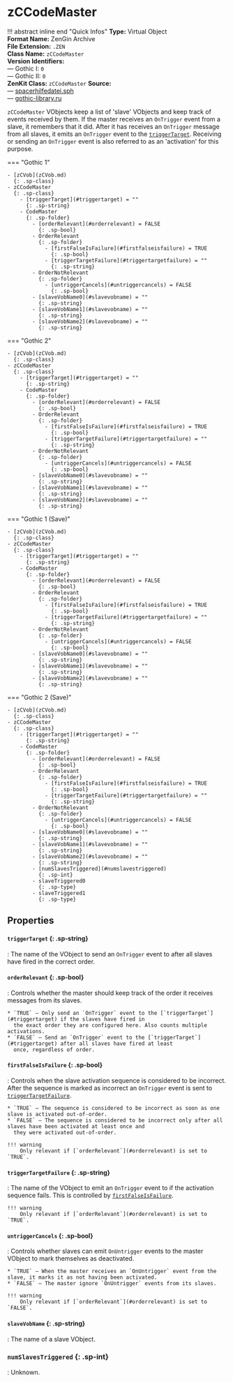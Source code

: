 # zCCodeMaster

!!! abstract inline end "Quick Infos"
    **Type:** Virtual Object<br/>
    **Format Name:** ZenGin Archive<br/>
    **File Extension:** `.ZEN`<br/>
    **Class Name:** `zCCodeMaster`<br/>
    **Version Identifiers:**<br />
    — Gothic I: `0`<br/>
    — Gothic II: `0`<br/>
    **ZenKit Class:** `zCCodeMaster`
    **Source:**<br/>
    — [spacerhilfedatei.sph](https://wiki.worldofgothic.de/doku.php?id=spacer:hilfedatei)<br/>
    — [gothic-library.ru](http://www.gothic-library.ru/publ/zccodemaster/1-1-0-526)

`zCCodeMaster` VObjects keep a list of 'slave' VObjects and keep track of events received by them. If the master
receives an `OnTrigger` event from a slave, it remembers that it did. After it has receives an `OnTrigger` message
from all slaves, it emits an `OnTrigger` event to the [`triggerTarget`](#triggertarget). Receiving or sending an
`OnTrigger` event is also referred to as an 'activation' for this purpose.

=== "Gothic 1"

    - [zCVob](zCVob.md)
      {: .sp-class}
    - zCCodeMaster
      {: .sp-class}
        - [triggerTarget](#triggertarget) = ""
          {: .sp-string}
        - CodeMaster
          {: .sp-folder}
            - [orderRelevant](#orderrelevant) = FALSE
              {: .sp-bool}
            - OrderRelevant
              {: .sp-folder}
                - [firstFalseIsFailure](#firstfalseisfailure) = TRUE
                  {: .sp-bool}
                - [triggerTargetFailure](#triggertargetfailure) = ""
                  {: .sp-string}
            - OrderNotRelevant
              {: .sp-folder}
                - [untriggerCancels](#untriggercancels) = FALSE
                  {: .sp-bool}
            - [slaveVobName0](#slavevobname) = ""
              {: .sp-string}
            - [slaveVobName1](#slavevobname) = ""
              {: .sp-string}
            - [slaveVobName2](#slavevobname) = ""
              {: .sp-string}

=== "Gothic 2"

    - [zCVob](zCVob.md)
      {: .sp-class}
    - zCCodeMaster
      {: .sp-class}
        - [triggerTarget](#triggertarget) = ""
          {: .sp-string}
        - CodeMaster
          {: .sp-folder}
            - [orderRelevant](#orderrelevant) = FALSE
              {: .sp-bool}
            - OrderRelevant
              {: .sp-folder}
                - [firstFalseIsFailure](#firstfalseisfailure) = TRUE
                  {: .sp-bool}
                - [triggerTargetFailure](#triggertargetfailure) = ""
                  {: .sp-string}
            - OrderNotRelevant
              {: .sp-folder}
                - [untriggerCancels](#untriggercancels) = FALSE
                  {: .sp-bool}
            - [slaveVobName0](#slavevobname) = ""
              {: .sp-string}
            - [slaveVobName1](#slavevobname) = ""
              {: .sp-string}
            - [slaveVobName2](#slavevobname) = ""
              {: .sp-string}

=== "Gothic 1 (Save)"

    - [zCVob](zCVob.md)
      {: .sp-class}
    - zCCodeMaster
      {: .sp-class}
        - [triggerTarget](#triggertarget) = ""
          {: .sp-string}
        - CodeMaster
          {: .sp-folder}
            - [orderRelevant](#orderrelevant) = FALSE
              {: .sp-bool}
            - OrderRelevant
              {: .sp-folder}
                - [firstFalseIsFailure](#firstfalseisfailure) = TRUE
                  {: .sp-bool}
                - [triggerTargetFailure](#triggertargetfailure) = ""
                  {: .sp-string}
            - OrderNotRelevant
              {: .sp-folder}
                - [untriggerCancels](#untriggercancels) = FALSE
                  {: .sp-bool}
            - [slaveVobName0](#slavevobname) = ""
              {: .sp-string}
            - [slaveVobName1](#slavevobname) = ""
              {: .sp-string}
            - [slaveVobName2](#slavevobname) = ""
              {: .sp-string}

=== "Gothic 2 (Save)"

    - [zCVob](zCVob.md)
      {: .sp-class}
    - zCCodeMaster
      {: .sp-class}
        - [triggerTarget](#triggertarget) = ""
          {: .sp-string}
        - CodeMaster
          {: .sp-folder}
            - [orderRelevant](#orderrelevant) = FALSE
              {: .sp-bool}
            - OrderRelevant
              {: .sp-folder}
                - [firstFalseIsFailure](#firstfalseisfailure) = TRUE
                  {: .sp-bool}
                - [triggerTargetFailure](#triggertargetfailure) = ""
                  {: .sp-string}
            - OrderNotRelevant
              {: .sp-folder}
                - [untriggerCancels](#untriggercancels) = FALSE
                  {: .sp-bool}
            - [slaveVobName0](#slavevobname) = ""
              {: .sp-string}
            - [slaveVobName1](#slavevobname) = ""
              {: .sp-string}
            - [slaveVobName2](#slavevobname) = ""
              {: .sp-string}
            - [numSlavesTriggered](#numslavestriggered)
              {: .sp-int}
            - slaveTriggered0
              {: .sp-type}
            - slaveTriggered1
              {: .sp-type}

## Properties

#### `triggerTarget` {: .sp-string}

:   The name of the VObject to send an `OnTrigger` event to after all slaves have fired in the correct order.

#### `orderRelevant` {: .sp-bool}

:   Controls whether the master should keep track of the order it receives messages from its slaves.
    
    * `TRUE` — Only send an `OnTrigger` event to the [`triggerTarget`](#triggertarget) if the slaves have fired in
      the exact order they are configured here. Also counts multiple activations.
    * `FALSE` — Send an `OnTrigger` event to the [`triggerTarget`](#triggertarget) after all slaves have fired at least
      once, regardless of order.

#### `firstFalseIsFailure` {: .sp-bool}

:   Controls when the slave activation sequence is considered to be incorrect. After the sequence is marked as
    incorrect an `OnTrigger` event is sent to [`triggerTargetFailure`](#triggertargetfailure).
    
    * `TRUE` — The sequence is considered to be incorrect as soon as one slave is activated out-of-order.
    * `FALSE` — The sequence is considered to be incorrect only after all slaves have been activated at least once and
      they were activated out-of-order.

    !!! warning
        Only relevant if [`orderRelevant`](#orderrelevant) is set to `TRUE`.

#### `triggerTargetFailure` {: .sp-string}

:   The name of the VObject to emit an `OnTrigger` event to if the activation sequence fails. This is controlled by
    [`firstFalseIsFailure`](#firstfalseisfailure).

    !!! warning
        Only relevant if [`orderRelevant`](#orderrelevant) is set to `TRUE`.

#### `untriggerCancels` {: .sp-bool}

:   Controls whether slaves can emit `OnUntrigger` events to the master VObject to mark themselves as deactivated.

    * `TRUE` — When the master receives an `OnUntrigger` event from the slave, it marks it as not having been activated.
    * `FALSE` — The master ignore `OnUntrigger` events from its slaves.
    
    !!! warning
        Only relevant if [`orderRelevant`](#orderrelevant) is set to `FALSE`.


#### `slaveVobName` {: .sp-string}

:   The name of a slave VObject.

### `numSlavesTriggered` {: .sp-int}

:   Unknown.
